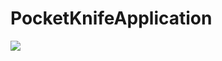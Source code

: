 # PocketKnifeApplication
[![](https://jitci.com/gh/tompearson/PocketKnifeApplication/svg)](https://jitci.com/gh/tompearson/PocketKnifeApplication)

